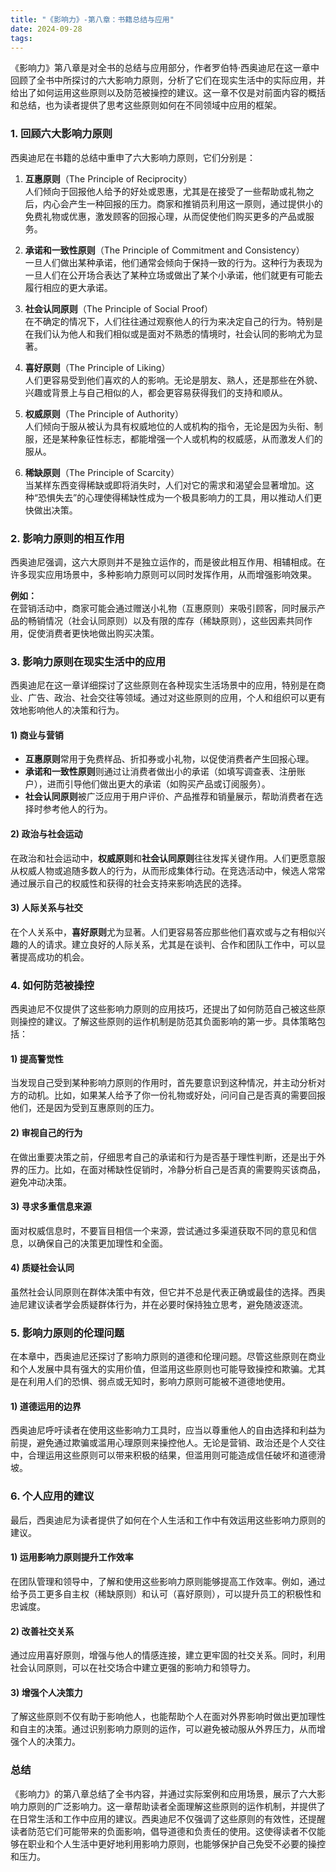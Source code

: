 ```yaml
---
title: "《影响力》-第八章：书籍总结与应用"
date: 2024-09-28
tags: 
---
```

《影响力》第八章是对全书的总结与应用部分，作者罗伯特·西奥迪尼在这一章中回顾了全书中所探讨的六大影响力原则，分析了它们在现实生活中的实际应用，并给出了如何运用这些原则以及防范被操控的建议。这一章不仅是对前面内容的概括和总结，也为读者提供了思考这些原则如何在不同领域中应用的框架。

### 1. 回顾六大影响力原则
西奥迪尼在书籍的总结中重申了六大影响力原则，它们分别是：

1. **互惠原则**（The Principle of Reciprocity）  
   人们倾向于回报他人给予的好处或恩惠，尤其是在接受了一些帮助或礼物之后，内心会产生一种回报的压力。商家和推销员利用这一原则，通过提供小的免费礼物或优惠，激发顾客的回报心理，从而促使他们购买更多的产品或服务。

2. **承诺和一致性原则**（The Principle of Commitment and Consistency）  
   一旦人们做出某种承诺，他们通常会倾向于保持一致的行为。这种行为表现为一旦人们在公开场合表达了某种立场或做出了某个小承诺，他们就更有可能去履行相应的更大承诺。

3. **社会认同原则**（The Principle of Social Proof）  
   在不确定的情况下，人们往往通过观察他人的行为来决定自己的行为。特别是在我们认为他人和我们相似或是面对不熟悉的情境时，社会认同的影响尤为显著。

4. **喜好原则**（The Principle of Liking）  
   人们更容易受到他们喜欢的人的影响。无论是朋友、熟人，还是那些在外貌、兴趣或背景上与自己相似的人，都会更容易获得我们的支持和顺从。

5. **权威原则**（The Principle of Authority）  
   人们倾向于服从被认为具有权威地位的人或机构的指令，无论是因为头衔、制服，还是某种象征性标志，都能增强一个人或机构的权威感，从而激发人们的服从。

6. **稀缺原则**（The Principle of Scarcity）  
   当某样东西变得稀缺或即将消失时，人们对它的需求和渴望会显著增加。这种“恐惧失去”的心理使得稀缺性成为一个极具影响力的工具，用以推动人们更快做出决策。

### 2. 影响力原则的相互作用
西奥迪尼强调，这六大原则并不是独立运作的，而是彼此相互作用、相辅相成。在许多现实应用场景中，多种影响力原则可以同时发挥作用，从而增强影响效果。

**例如：**  
在营销活动中，商家可能会通过赠送小礼物（互惠原则）来吸引顾客，同时展示产品的畅销情况（社会认同原则）以及有限的库存（稀缺原则），这些因素共同作用，促使消费者更快地做出购买决策。

### 3. 影响力原则在现实生活中的应用
西奥迪尼在这一章详细探讨了这些原则在各种现实生活场景中的应用，特别是在商业、广告、政治、社会交往等领域。通过对这些原则的应用，个人和组织可以更有效地影响他人的决策和行为。

#### 1) 商业与营销
- **互惠原则**常用于免费样品、折扣券或小礼物，以促使消费者产生回报心理。
- **承诺和一致性原则**则通过让消费者做出小的承诺（如填写调查表、注册账户），进而引导他们做出更大的承诺（如购买产品或订阅服务）。
- **社会认同原则**被广泛应用于用户评价、产品推荐和销量展示，帮助消费者在选择时参考他人的行为。

#### 2) 政治与社会运动
在政治和社会运动中，**权威原则**和**社会认同原则**往往发挥关键作用。人们更愿意服从权威人物或追随多数人的行为，从而形成集体行动。在竞选活动中，候选人常常通过展示自己的权威性和获得的社会支持来影响选民的选择。

#### 3) 人际关系与社交
在个人关系中，**喜好原则**尤为显著。人们更容易答应那些他们喜欢或与之有相似兴趣的人的请求。建立良好的人际关系，尤其是在谈判、合作和团队工作中，可以显著提高成功的机会。

### 4. 如何防范被操控
西奥迪尼不仅提供了这些影响力原则的应用技巧，还提出了如何防范自己被这些原则操控的建议。了解这些原则的运作机制是防范其负面影响的第一步。具体策略包括：

#### 1) 提高警觉性
当发现自己受到某种影响力原则的作用时，首先要意识到这种情况，并主动分析对方的动机。比如，如果某人给予了你一份礼物或好处，问问自己是否真的需要回报他们，还是因为受到互惠原则的压力。

#### 2) 审视自己的行为
在做出重要决策之前，仔细思考自己的承诺和行为是否基于理性判断，还是出于外界的压力。比如，在面对稀缺性促销时，冷静分析自己是否真的需要购买该商品，避免冲动决策。

#### 3) 寻求多重信息来源
面对权威信息时，不要盲目相信一个来源，尝试通过多渠道获取不同的意见和信息，以确保自己的决策更加理性和全面。

#### 4) 质疑社会认同
虽然社会认同原则在群体决策中有效，但它并不总是代表正确或最佳的选择。西奥迪尼建议读者学会质疑群体行为，并在必要时保持独立思考，避免随波逐流。

### 5. 影响力原则的伦理问题
在本章中，西奥迪尼还探讨了影响力原则的道德和伦理问题。尽管这些原则在商业和个人发展中具有强大的实用价值，但滥用这些原则也可能导致操控和欺骗。尤其是在利用人们的恐惧、弱点或无知时，影响力原则可能被不道德地使用。

#### 1) 道德运用的边界
西奥迪尼呼吁读者在使用这些影响力工具时，应当以尊重他人的自由选择和利益为前提，避免通过欺骗或滥用心理原则来操控他人。无论是营销、政治还是个人交往中，合理运用这些原则可以带来积极的结果，但滥用则可能造成信任破坏和道德滑坡。

### 6. 个人应用的建议
最后，西奥迪尼为读者提供了如何在个人生活和工作中有效运用这些影响力原则的建议。

#### 1) 运用影响力原则提升工作效率
在团队管理和领导中，了解和使用这些影响力原则能够提高工作效率。例如，通过给予员工更多自主权（稀缺原则）和认可（喜好原则），可以提升员工的积极性和忠诚度。

#### 2) 改善社交关系
通过应用喜好原则，增强与他人的情感连接，建立更牢固的社交关系。同时，利用社会认同原则，可以在社交场合中建立更强的影响力和领导力。

#### 3) 增强个人决策力
了解这些原则不仅有助于影响他人，也能帮助个人在面对外界影响时做出更加理性和自主的决策。通过识别影响力原则的运作，可以避免被动服从外界压力，从而增强个人的决策力。

### 总结
《影响力》的第八章总结了全书内容，并通过实际案例和应用场景，展示了六大影响力原则的广泛影响力。这一章帮助读者全面理解这些原则的运作机制，并提供了在日常生活和工作中应用的建议。西奥迪尼不仅强调了这些原则的有效性，还提醒读者防范它们可能带来的负面影响，倡导道德和负责任的使用。这使得读者不仅能够在职业和个人生活中更好地利用影响力原则，也能够保护自己免受不必要的操控和压力。